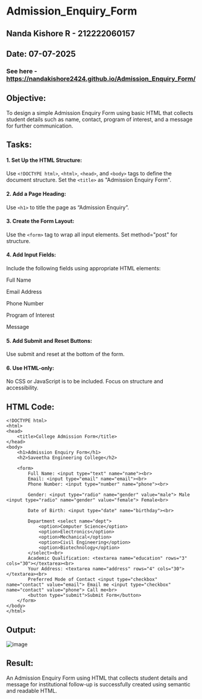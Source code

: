 # Admission_Enquiry_Form
## Nanda Kishore R - 212222060157
## Date: 07-07-2025

### See here - https://nandakishore2424.github.io/Admission_Enquiry_Form/
## Objective:
To design a simple Admission Enquiry Form using basic HTML that collects student details such as name, contact, program of interest, and a message for further communication.

## Tasks:
#### 1. Set Up the HTML Structure:
Use ```<!DOCTYPE html>```, ```<html>```, ```<head>```, and ```<body>``` tags to define the document structure.
Set the ```<title>``` as "Admission Enquiry Form".

#### 2. Add a Page Heading:
Use ```<h1>``` to title the page as “Admission Enquiry”.

#### 3. Create the Form Layout:
Use the ```<form>``` tag to wrap all input elements. Set method="post" for structure.

#### 4. Add Input Fields:
Include the following fields using appropriate HTML elements:

Full Name

Email Address

Phone Number 

Program of Interest 

Message

#### 5. Add Submit and Reset Buttons:
Use submit and reset at the bottom of the form.

#### 6. Use HTML-only:
No CSS or JavaScript is to be included. Focus on structure and accessibility.

## HTML Code:

```
<!DOCTYPE html>
<html>
<head>
    <title>College Admission Form</title>
</head>
<body>
    <h1>Admission Enquiry Form</h1>
    <h2>Saveetha Engineering College</h2>
    
    <form>
        Full Name: <input type="text" name="name"><br>
        Email: <input type="email" name="email"><br>
        Phone Number: <input type="number" name="phone"><br>
        
        Gender: <input type="radio" name="gender" value="male"> Male <input type="radio" name="gender" value="female"> Female<br>
        
        Date of Birth: <input type="date" name="birthday"><br>
        
        Department <select name="dept">
            <option>Computer Science</option>
            <option>Electronics</option>
            <option>Mechanical</option>
            <option>Civil Engineering</option>
            <option>Biotechnology</option>
        </select><br>
        Academic Qualification: <textarea name="education" rows="3" cols="30"></textarea><br>
        Your Address: <textarea name="address" rows="4" cols="30"></textarea><br>
        Preferred Mode of Contact <input type="checkbox" name="contact" value="email"> Email me <input type="checkbox" name="contact" value="phone"> Call me<br>
        <button type="submit">Submit Form</button>
    </form>
</body>
</html>

```


## Output:


![image](https://github.com/user-attachments/assets/fbe81083-6cd5-4dd8-ae60-d3a97d816e4a)


## Result:
An Admission Enquiry Form using HTML that collects student details and message for institutional follow-up is successfully created using semantic and readable HTML.
